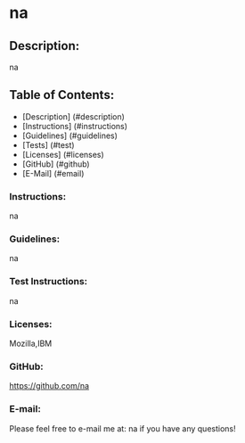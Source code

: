 
  
  # na

  ## Description:
  na

  ## Table of Contents: 
  - [Description] (#description)
  - [Instructions] (#instructions)
  - [Guidelines] (#guidelines)
  - [Tests] (#test)
  - [Licenses] (#licenses)
  - [GitHub] (#github)
  - [E-Mail] (#email)

  ### Instructions:
  na

  ### Guidelines:
  na

  ### Test Instructions:
  na

  ### Licenses:
  Mozilla,IBM
  


  ### GitHub:
  https://github.com/na

  ### E-mail:
  Please feel free to e-mail me at: na if you have any questions!

